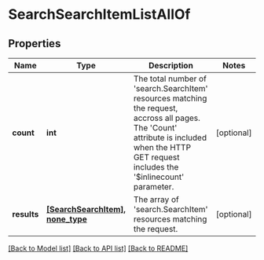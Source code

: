 # SearchSearchItemListAllOf

## Properties
Name | Type | Description | Notes
------------ | ------------- | ------------- | -------------
**count** | **int** | The total number of &#39;search.SearchItem&#39; resources matching the request, accross all pages. The &#39;Count&#39; attribute is included when the HTTP GET request includes the &#39;$inlinecount&#39; parameter. | [optional] 
**results** | [**[SearchSearchItem], none_type**](SearchSearchItem.md) | The array of &#39;search.SearchItem&#39; resources matching the request. | [optional] 

[[Back to Model list]](../README.md#documentation-for-models) [[Back to API list]](../README.md#documentation-for-api-endpoints) [[Back to README]](../README.md)


